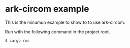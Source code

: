 # ark-circom example

This is the minumun example to show to to use ark-circom.

Run with the following command in the project root.

```shell
$ cargo run
```